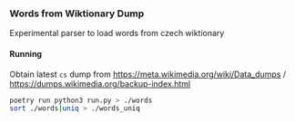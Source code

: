 ### Words from Wiktionary Dump
Experimental parser to load words from czech wiktionary


#### Running
Obtain latest `cs` dump from https://meta.wikimedia.org/wiki/Data_dumps / https://dumps.wikimedia.org/backup-index.html

```bash
poetry run python3 run.py > ./words
sort ./words|uniq > ./words_uniq 
```
